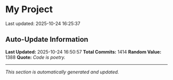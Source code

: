 # My Project


Last updated: 2025-10-24 16:25:37













































































































































































































































































































































































































































































































































































































































































































































































































































































































































































































































































































































































































































































































































































































































































































































































































































































































































































































































































## Auto-Update Information

**Last Updated:** 2025-10-24 16:50:57
**Total Commits:** 1414
**Random Value:** 1388
**Quote:** _Code is poetry._

---
_This section is automatically generated and updated._